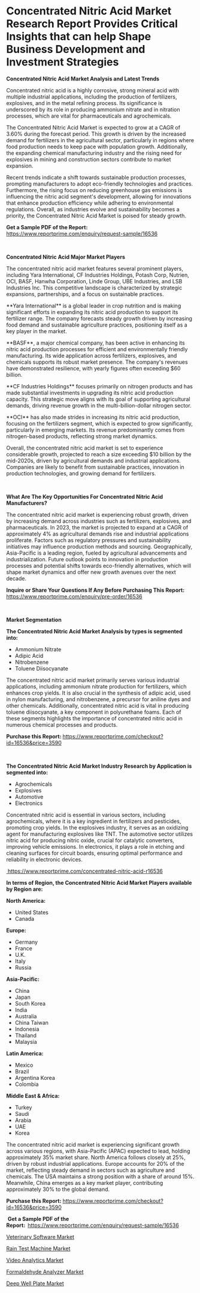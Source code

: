 <p><h1>Concentrated Nitric Acid Market Research Report Provides Critical Insights that can help Shape Business Development and Investment Strategies</h1></p><p><strong>Concentrated Nitric Acid Market Analysis and Latest Trends</strong></p>
<p><p>Concentrated nitric acid is a highly corrosive, strong mineral acid with multiple industrial applications, including the production of fertilizers, explosives, and in the metal refining process. Its significance is underscored by its role in producing ammonium nitrate and in nitration processes, which are vital for pharmaceuticals and agrochemicals.</p><p>The Concentrated Nitric Acid Market is expected to grow at a CAGR of 3.60% during the forecast period. This growth is driven by the increased demand for fertilizers in the agricultural sector, particularly in regions where food production needs to keep pace with population growth. Additionally, the expanding chemical manufacturing industry and the rising need for explosives in mining and construction sectors contribute to market expansion.</p><p>Recent trends indicate a shift towards sustainable production processes, prompting manufacturers to adopt eco-friendly technologies and practices. Furthermore, the rising focus on reducing greenhouse gas emissions is influencing the nitric acid segment's development, allowing for innovations that enhance production efficiency while adhering to environmental regulations. Overall, as industries evolve and sustainability becomes a priority, the Concentrated Nitric Acid Market is poised for steady growth.</p></p>
<p><strong>Get a Sample PDF of the Report:&nbsp;</strong> <a href="https://www.reportprime.com/enquiry/request-sample/16536?utm_campaign=1144&utm_medium=2&utm_source=Github&utm_content=ia&utm_term=23112024&utm_id=concentrated-nitric-acid">https://www.reportprime.com/enquiry/request-sample/16536</a></p>
<p>&nbsp;</p>
<p><strong>Concentrated Nitric Acid Major Market Players</strong></p>
<p><p>The concentrated nitric acid market features several prominent players, including Yara International, CF Industries Holdings, Potash Corp, Nutrien, OCI, BASF, Hanwha Corporation, Linde Group, UBE Industries, and LSB Industries Inc. This competitive landscape is characterized by strategic expansions, partnerships, and a focus on sustainable practices.</p><p>**Yara International** is a global leader in crop nutrition and is making significant efforts in expanding its nitric acid production to support its fertilizer range. The company forecasts steady growth driven by increasing food demand and sustainable agriculture practices, positioning itself as a key player in the market.</p><p>**BASF**, a major chemical company, has been active in enhancing its nitric acid production processes for efficient and environmentally friendly manufacturing. Its wide application across fertilizers, explosives, and chemicals supports its robust market presence. The company's revenues have demonstrated resilience, with yearly figures often exceeding $60 billion.</p><p>**CF Industries Holdings** focuses primarily on nitrogen products and has made substantial investments in upgrading its nitric acid production capacity. This strategic move aligns with its goal of supporting agricultural demands, driving revenue growth in the multi-billion-dollar nitrogen sector.</p><p>**OCI** has also made strides in increasing its nitric acid production, focusing on the fertilizers segment, which is expected to grow significantly, particularly in emerging markets. Its revenue predominantly comes from nitrogen-based products, reflecting strong market dynamics.</p><p>Overall, the concentrated nitric acid market is set to experience considerable growth, projected to reach a size exceeding $10 billion by the mid-2020s, driven by agricultural demands and industrial applications. Companies are likely to benefit from sustainable practices, innovation in production technologies, and growing demand for fertilizers.</p></p>
<p>&nbsp;</p>
<p><strong>What Are The Key Opportunities For Concentrated Nitric Acid Manufacturers?</strong></p>
<p><p>The concentrated nitric acid market is experiencing robust growth, driven by increasing demand across industries such as fertilizers, explosives, and pharmaceuticals. In 2023, the market is projected to expand at a CAGR of approximately 4% as agricultural demands rise and industrial applications proliferate. Factors such as regulatory pressures and sustainability initiatives may influence production methods and sourcing. Geographically, Asia-Pacific is a leading region, fueled by agricultural advancements and industrialization. Future outlook points to innovation in production processes and potential shifts towards eco-friendly alternatives, which will shape market dynamics and offer new growth avenues over the next decade.</p></p>
<p><strong>Inquire or Share Your Questions If Any Before Purchasing This Report:</strong> <a href="https://www.reportprime.com/enquiry/pre-order/16536?utm_campaign=1144&utm_medium=2&utm_source=Github&utm_content=ia&utm_term=23112024&utm_id=concentrated-nitric-acid">https://www.reportprime.com/enquiry/pre-order/16536</a></p>
<p>&nbsp;</p>
<p><strong>Market Segmentation</strong></p>
<p><strong>The Concentrated Nitric Acid Market Analysis by types is segmented into:</strong></p>
<p><ul><li>Ammonium Nitrate</li><li>Adipic Acid</li><li>Nitrobenzene</li><li>Toluene Diisocyanate</li></ul></p>
<p><p>The concentrated nitric acid market primarily serves various industrial applications, including ammonium nitrate production for fertilizers, which enhances crop yields. It is also crucial in the synthesis of adipic acid, used in nylon manufacturing, and nitrobenzene, a precursor for aniline dyes and other chemicals. Additionally, concentrated nitric acid is vital in producing toluene diisocyanate, a key component in polyurethane foams. Each of these segments highlights the importance of concentrated nitric acid in numerous chemical processes and products.</p></p>
<p><strong>Purchase this Report:&nbsp;</strong><a href="https://www.reportprime.com/checkout?id=16536&price=3590&utm_campaign=1144&utm_medium=2&utm_source=Github&utm_content=ia&utm_term=23112024&utm_id=concentrated-nitric-acid">https://www.reportprime.com/checkout?id=16536&price=3590</a></p>
<p>&nbsp;</p>
<p><strong>The Concentrated Nitric Acid Market Industry Research by Application is segmented into:</strong></p>
<p><ul><li>Agrochemicals</li><li>Explosives</li><li>Automotive</li><li>Electronics</li></ul></p>
<p><p>Concentrated nitric acid is essential in various sectors, including agrochemicals, where it is a key ingredient in fertilizers and pesticides, promoting crop yields. In the explosives industry, it serves as an oxidizing agent for manufacturing explosives like TNT. The automotive sector utilizes nitric acid for producing nitric oxide, crucial for catalytic converters, improving vehicle emissions. In electronics, it plays a role in etching and cleaning surfaces for circuit boards, ensuring optimal performance and reliability in electronic devices.</p></p>
<p><a href="https://www.reportprime.com/concentrated-nitric-acid-r16536?utm_campaign=1144&utm_medium=2&utm_source=Github&utm_content=ia&utm_term=23112024&utm_id=concentrated-nitric-acid">&nbsp;https://www.reportprime.com/concentrated-nitric-acid-r16536</a></p>
<p><strong>In terms of Region, the Concentrated Nitric Acid Market Players available by Region are:</strong></p>
<p>
    <p> <strong> North America: </strong>
        <ul>
            <li>United States</li>
            <li>Canada</li>
        </ul>
        </p> 
    <p> <strong> Europe: </strong>
        <ul>
            <li>Germany</li>
            <li>France</li>
            <li>U.K.</li>
            <li>Italy</li>
            <li>Russia</li>
        </ul>
        </p> 
    <p> <strong> Asia-Pacific: </strong>
        <ul>
            <li>China</li>
            <li>Japan</li>
            <li>South Korea</li>
            <li>India</li>
            <li>Australia</li>
            <li>China Taiwan</li>
            <li>Indonesia</li>
            <li>Thailand</li>
            <li>Malaysia</li>
        </ul>
        </p> 
    <p> <strong> Latin America: </strong>
        <ul>
            <li>Mexico</li>
            <li>Brazil</li>
            <li>Argentina Korea</li>
            <li>Colombia</li>
        </ul>
        </p> 
    <p> <strong> Middle East & Africa: </strong>
        <ul>
            <li>Turkey</li>
            <li>Saudi</li>
            <li>Arabia</li>
            <li>UAE</li>
            <li>Korea</li>
        </ul>
    </p>
    </p>
<p><p>The concentrated nitric acid market is experiencing significant growth across various regions, with Asia-Pacific (APAC) expected to lead, holding approximately 35% market share. North America follows closely at 25%, driven by robust industrial applications. Europe accounts for 20% of the market, reflecting steady demand in sectors such as agriculture and chemicals. The USA maintains a strong position with a share of around 15%. Meanwhile, China emerges as a key market player, contributing approximately 30% to the global demand.</p></p>
<p><strong>Purchase this Report: </strong><a href="https://www.reportprime.com/checkout?id=16536&price=3590&utm_campaign=1144&utm_medium=2&utm_source=Github&utm_content=ia&utm_term=23112024&utm_id=concentrated-nitric-acid">https://www.reportprime.com/checkout?id=16536&price=3590</a></p>
<p>&nbsp;<strong>Get a Sample PDF of the Report:&nbsp;&nbsp;</strong><a href="https://www.reportprime.com/enquiry/request-sample/16536?utm_campaign=1144&utm_medium=2&utm_source=Github&utm_content=ia&utm_term=23112024&utm_id=concentrated-nitric-acid">https://www.reportprime.com/enquiry/request-sample/16536</a></p>
<p><strong></strong></p>
<p><p><a href="https://issuu.com/reportprime-2/docs/veterinary-software-market-size-203_0ce4bf9b54b805?utm_campaign=1144&utm_medium=2&utm_source=Github&utm_content=ia&utm_term=23112024&utm_id=concentrated-nitric-acid">Veterinary Software Market</a></p><p><a href="https://www.linkedin.com/pulse/rain-test-machine-market-size-competitive-differentiation-8zxge?utm_campaign=1144&utm_medium=2&utm_source=Github&utm_content=ia&utm_term=23112024&utm_id=concentrated-nitric-acid">Rain Test Machine Market</a></p><p><a href="https://issuu.com/reportprime-2/docs/video-analytics-market-size-2030.pp_97f74abf3323ec?utm_campaign=1144&utm_medium=2&utm_source=Github&utm_content=ia&utm_term=23112024&utm_id=concentrated-nitric-acid">Video Analytics Market</a></p><p><a href="https://www.linkedin.com/pulse/current-future-growth-potential-formaldehyde-analyzer-market-zr73e?utm_campaign=1144&utm_medium=2&utm_source=Github&utm_content=ia&utm_term=23112024&utm_id=concentrated-nitric-acid">Formaldehyde Analyzer Market</a></p><p><a href="https://www.linkedin.com/pulse/comprehensive-evaluation-sustainability-deep-well-plate-mcr2e?utm_campaign=1144&utm_medium=2&utm_source=Github&utm_content=ia&utm_term=23112024&utm_id=concentrated-nitric-acid">Deep Well Plate Market</a></p></p>